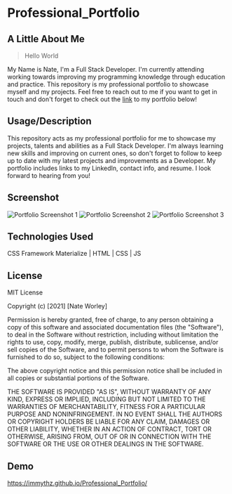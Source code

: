 # Professional_Portfolio

## A Little About Me
> Hello World

My Name is Nate, I'm a Full Stack Developer. I'm currently attending working towards improving my programming knowledge through education and practice. This repository is my professional portfolio to showcase myself and my projects. Feel free to reach out to me if you want to get in touch and don't forget to check out the <a href="#link">link</a> to my portfolio below!

## Usage/Description
This repository acts as my professional portfolio for me to showcase my projects, talents and abilities as a Full Stack Developer. I'm always learning new skills and improving on current ones, so don't forget to follow to keep up to date with my latest projects and improvements as a Developer. My portfolio includes links to my LinkedIn, contact info, and resume. I look forward to hearing from you!

## Screenshot
<img src='..\images\portfolio_screenshot_1.png' alt='Portfolio Screenshot 1'>
<img src='..\assets\images\portfolio_screenshot_2.png' alt='Portfolio Screenshot 2'>
<img src='..\assets\images\portfolio_screenshot_3.png' alt='Portfolio Screenshot 3'>

## Technologies Used
CSS Framework Materialize | HTML | CSS | JS

## License
MIT License

Copyright (c) [2021] [Nate Worley]

Permission is hereby granted, free of charge, to any person obtaining a copy of this software and associated documentation files (the "Software"), to deal in the Software without restriction, including without limitation the rights to use, copy, modify, merge, publish, distribute, sublicense, and/or sell copies of the Software, and to permit persons to whom the Software is furnished to do so, subject to the following conditions:

The above copyright notice and this permission notice shall be included in all copies or substantial portions of the Software.

THE SOFTWARE IS PROVIDED "AS IS", WITHOUT WARRANTY OF ANY KIND, EXPRESS OR IMPLIED, INCLUDING BUT NOT LIMITED TO THE WARRANTIES OF MERCHANTABILITY, FITNESS FOR A PARTICULAR PURPOSE AND NONINFRINGEMENT. IN NO EVENT SHALL THE AUTHORS OR COPYRIGHT HOLDERS BE LIABLE FOR ANY CLAIM, DAMAGES OR OTHER LIABILITY, WHETHER IN AN ACTION OF CONTRACT, TORT OR OTHERWISE, ARISING FROM, OUT OF OR IN CONNECTION WITH THE SOFTWARE OR THE USE OR OTHER DEALINGS IN THE SOFTWARE.

## Demo
<a id="link" href="https://immythz.github.io/Professional_Portfolio/">https://immythz.github.io/Professional_Portfolio/</a>

